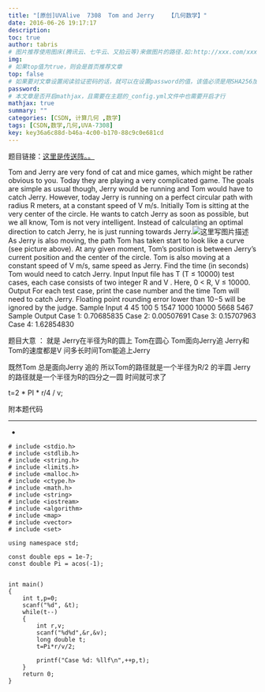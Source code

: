 ```yaml
---
title: "[原创]UVAlive  7308  Tom and Jerry    【几何数学】"
date: 2016-06-26 19:17:17
description:
toc: true
author: tabris
# 图片推荐使用图床(腾讯云、七牛云、又拍云等)来做图片的路径.如:http://xxx.com/xxx.jpg
img:
# 如果top值为true，则会是首页推荐文章
top: false
# 如果要对文章设置阅读验证密码的话，就可以在设置password的值，该值必须是用SHA256加密后的密码，防止被他人识破
password:
# 本文章是否开启mathjax，且需要在主题的_config.yml文件中也需要开启才行
mathjax: true
summary: ""
categories: [CSDN, 计算几何 ,数学]
tags: [CSDN,数学,几何,UVA-7308]
key: key36a6c88d-b46a-4c00-b170-88c9c0e681cd
---
```


题目链接：[这里是传送阵。。](https://icpcarchive.ecs.baylor.edu/index.php?option=com_onlinejudge&Itemid=8&page=show_problem&problem=5320)

Tom and Jerry are very fond of cat and mice games, which might be rather obvious to you. Today they
are playing a very complicated game. The goals are simple as usual though, Jerry would be running
and Tom would have to catch Jerry.
However, today Jerry is running on a perfect circular
path with radius R meters, at a constant speed of
V m/s. Initially Tom is sitting at the very center of
the circle. He wants to catch Jerry as soon as possible,
but we all know, Tom is not very intelligent. Instead
of calculating an optimal direction to catch Jerry, he is
just running towards Jerry.![这里写图片描述](http://img.blog.csdn.net/20160626191111871)
As Jerry is also moving, the path Tom has taken
start to look like a curve (see picture above). At any
given moment, Tom’s position is between Jerry’s current
position and the center of the circle. Tom is also
moving at a constant speed of V m/s, same speed as
Jerry. Find the time (in seconds) Tom would need to
catch Jerry.
Input
Input file has T (T ≤ 10000) test cases, each case consists of two integer R and V . Here, 0 < R, V ≤
10000.
Output
For each test case, print the case number and the time Tom will need to catch Jerry. Floating point
rounding error lower than 10−5 will be ignored by the judge.
Sample Input
4
45 100
5 1547
1000 10000
5668 5467
Sample Output
Case 1: 0.70685835
Case 2: 0.00507691
Case 3: 0.15707963
Case 4: 1.62854830


题目大意 ： 就是 Jerry在半径为R的圆上  Tom在圆心  Tom面向Jerry追  Jerry和Tom的速度都是V   问多长时间Tom能追上Jerry


既然Tom 总是面向Jerry 追的   所以Tom的路径就是一个半径为R/2 的半圆    Jerry的路径就是一个半径为R的四分之一圆   时间就可求了


t=2 * PI * r/4  / v;


附本题代码

--------------------------------------
-
```
# include <stdio.h>
# include <stdlib.h>
# include <string.h>
# include <limits.h>
# include <malloc.h>
# include <ctype.h>
# include <math.h>
# include <string>
# include <iostream>
# include <algorithm>
# include <map>
# include <vector>
# include <set>

using namespace std;

const double eps = 1e-7;
const double Pi = acos(-1);


int main()
{
    int t,p=0;
    scanf("%d", &t);
    while(t--)
    {
        int r,v;
        scanf("%d%d",&r,&v);
        long double t;
        t=Pi*r/v/2;

        printf("Case %d: %llf\n",++p,t);
    }
    return 0;
}


```
